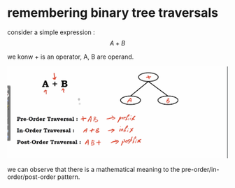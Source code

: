 # remembering binary tree traversals

consider a simple expression :
$$
A+B
$$

we konw $+$ is an operator, A, B are operand.

<img src='../assets/162_1.png'></img>

we can observe that there is a mathematical meaning to the pre-order/in-order/post-order pattern.
